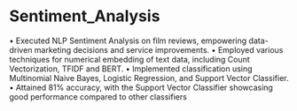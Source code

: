 # Sentiment_Analysis

• Executed NLP Sentiment Analysis on film reviews, empowering data-driven marketing decisions and service improvements.
• Employed various techniques for numerical embedding of text data, including Count Vectorization, TFIDF and BERT.
• Implemented classification using Multinomial Naive Bayes, Logistic Regression, and Support Vector Classifier.
• Attained 81% accuracy, with the Support Vector Classifier showcasing good performance compared to other classifiers
